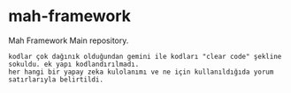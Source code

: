 # mah-framework
Mah Framework Main repository.
```
kodlar çok dağınık olduğundan gemini ile kodları "clear code" şekline sokuldu. ek yapı kodlandırılmadı.
her hangi bir yapay zeka kulolanımı ve ne için kullanıldığıda yorum satırlarıyla belirtildi.
```
